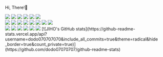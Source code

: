 Hi, There!👋
<div align="left">
  <a href="https://www.instagram.com/d0_.yxn_" target="_blank"><img src="https://img.shields.io/badge/d0_.yxn_-E4405F.svg?style=for-the-badge&logo=Instagram&logoColor=white"/></a>
  <img src="https://img.shields.io/badge/Discord-%235865F2.svg?style=for-the-badge&logo=discord&logoColor=white"/>
  <img src="https://img.shields.io/badge/Slack-4A154B?style=for-the-badge&logo=slack&logoColor=white"/>
  <a href="https://www.youtube.com/channel/UC8sUzhRqdKGUql0BgHVJ3jQ" target="_blank"><img src="https://img.shields.io/badge/YouTube-%23FF0000.svg?style=for-the-badge&logo=YouTube&logoColor=white"/></a>
  <a href="https://blog.naver.com/d0yxn" target="_blank"><img src="https://img.shields.io/badge/Blog-03C75A.svg?style=for-the-badge&logo=Naver&logoColor=white"/></a>
  <img src="https://img.shields.io/badge/Notion-000000.svg?style=for-the-badge&logo=Notion&logoColor=white"/>
  <br/>
  <img src="https://img.shields.io/badge/Dart-0175C2.svg?style=for-the-badge&logo=Dart&logoColor=white"/>
  <img src="https://img.shields.io/badge/Flutter-02569B.svg?style=for-the-badge&logo=Flutter&logoColor=white"/>
  <img src="https://img.shields.io/badge/HTML-E34F26.svg?style=for-the-badge&logo=HTML5&logoColor=white"/>
  <img src="https://img.shields.io/badge/CSS-1572B6.svg?style=for-the-badge&logo=CSS3&logoColor=white"/>
  <img src="https://img.shields.io/badge/C-004482.svg?style=for-the-badge&logo=C&logoColor=white"/>
  <img src="https://img.shields.io/badge/C++-00599C.svg?style=for-the-badge&logo=C++&logoColor=white"/>
  <img src="https://img.shields.io/badge/Firebase-039BE5?style=for-the-badge&logo=Firebase&logoColor=white"/>
  <img src="https://img.shields.io/badge/-Arduino-00979D?style=for-the-badge&logo=Arduino&logoColor=white"/>
  <br/>
  <img src="https://img.shields.io/badge/Visual%20Studio%20Code-0078d7.svg?style=for-the-badge&logo=visual-studio-code&logoColor=white"/>
  <img src="https://img.shields.io/badge/Android%20Studio-3DDC84.svg?style=for-the-badge&logo=android-studio&logoColor=white"/>
  <img src="https://img.shields.io/badge/-Arduino-00979D?style=for-the-badge&logo=Arduino&logoColor=white"/>
  <img src="https://img.shields.io/badge/Windows%2011-%230079d5.svg?style=for-the-badge&logo=Windows%2011&logoColor=white"/>
  <img src="https://img.shields.io/badge/github-%23121011.svg?style=for-the-badge&logo=github&logoColor=white"/>
  <img src="https://img.shields.io/badge/Figma-F24E1E.svg?style=for-the-badge&logo=Figma&logoColor=white"/>
  [![JIHO's GitHub stats](https://github-readme-stats.vercel.app/api?username=dodo070707070&include_all_commits=true&theme=radical&hide_border=true&count_private=true)](https://github.com/dodo07070707/github-readme-stats)

</div>

